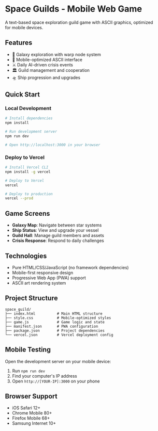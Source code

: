 # Space Guilds - Mobile Web Game

A text-based space exploration guild game with ASCII graphics, optimized for mobile devices.

## Features
- 🚀 Galaxy exploration with warp node system
- 📱 Mobile-optimized ASCII interface
- ⚔️ Daily AI-driven crisis events
- 🏛️ Guild management and cooperation
- 🛸 Ship progression and upgrades

## Quick Start

### Local Development
```bash
# Install dependencies
npm install

# Run development server
npm run dev

# Open http://localhost:3000 in your browser
```

### Deploy to Vercel
```bash
# Install Vercel CLI
npm install -g vercel

# Deploy to Vercel
vercel

# Deploy to production
vercel --prod
```

## Game Screens
- **Galaxy Map**: Navigate between star systems
- **Ship Status**: View and upgrade your vessel
- **Guild Hall**: Manage guild members and assets
- **Crisis Response**: Respond to daily challenges

## Technologies
- Pure HTML/CSS/JavaScript (no framework dependencies)
- Mobile-first responsive design
- Progressive Web App (PWA) support
- ASCII art rendering system

## Project Structure
```
space_guild/
├── index.html          # Main HTML structure
├── style.css           # Mobile-optimized styles
├── game.js             # Game logic and state
├── manifest.json       # PWA configuration
├── package.json        # Project dependencies
└── vercel.json         # Vercel deployment config
```

## Mobile Testing
Open the development server on your mobile device:
1. Run `npm run dev`
2. Find your computer's IP address
3. Open `http://[YOUR-IP]:3000` on your phone

## Browser Support
- iOS Safari 12+
- Chrome Mobile 80+
- Firefox Mobile 68+
- Samsung Internet 10+